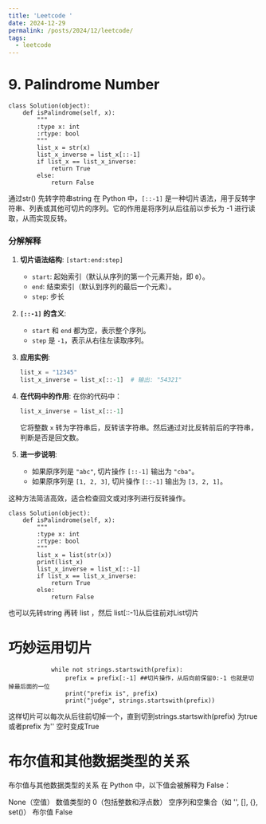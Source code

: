 ```yaml
---
title: 'Leetcode '
date: 2024-12-29
permalink: /posts/2024/12/leetcode/
tags:
  - leetcode
---
```


# 9. Palindrome Number

```
class Solution(object):
    def isPalindrome(self, x):
        """
        :type x: int
        :rtype: bool
        """
        list_x = str(x)
        list_x_inverse = list_x[::-1]
        if list_x == list_x_inverse:
            return True
        else:
            return False
```
通过str() 先转字符串string
在 Python 中，`[::-1]` 是一种切片语法，用于反转字符串、列表或其他可切片的序列。它的作用是将序列从后往前以步长为 -1 进行读取，从而实现反转。

### 分解解释
1. **切片语法结构**: `[start:end:step]`
   - `start`: 起始索引（默认从序列的第一个元素开始，即 `0`）。
   - `end`: 结束索引（默认到序列的最后一个元素）。
   - `step`: 步长

2. **`[::-1]` 的含义**:
   - `start` 和 `end` 都为空，表示整个序列。
   - `step` 是 `-1`，表示从右往左读取序列。

3. **应用实例**:
   ```python
   list_x = "12345"
   list_x_inverse = list_x[::-1]  # 输出: "54321"
   ```

4. **在代码中的作用**:
   在你的代码中：
   ```python
   list_x_inverse = list_x[::-1]
   ```
   它将整数 `x` 转为字符串后，反转该字符串。然后通过对比反转前后的字符串，判断是否是回文数。

5. **进一步说明**:
   - 如果原序列是 `"abc"`, 切片操作 `[::-1]` 输出为 `"cba"`。
   - 如果原序列是 `[1, 2, 3]`, 切片操作 `[::-1]` 输出为 `[3, 2, 1]`。

这种方法简洁高效，适合检查回文或对序列进行反转操作。

```
class Solution(object):
    def isPalindrome(self, x):
        """
        :type x: int
        :rtype: bool
        """
        list_x = list(str(x))
        print(list_x)
        list_x_inverse = list_x[::-1]
        if list_x == list_x_inverse:
            return True
        else:
            return False

```
也可以先转string 再转 list ，然后 list[::-1]从后往前对List切片


# 巧妙运用切片
```
            while not strings.startswith(prefix):
                prefix = prefix[:-1] ##切片操作，从后向前保留0:-1 也就是切掉最后面的一位
                print("prefix is", prefix)
                print("judge", strings.startswith(prefix))
```
这样切片可以每次从后往前切掉一个，直到切到strings.startswith(prefix) 为true 或者prefix 为'' 空时变成True

# 布尔值和其他数据类型的关系
布尔值与其他数据类型的关系
在 Python 中，以下值会被解释为 False：

None（空值）
数值类型的 0（包括整数和浮点数）
空序列和空集合（如 '', [], {}, set()）
布尔值 False
